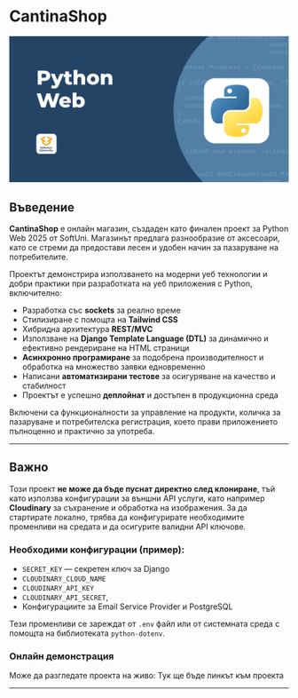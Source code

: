 # CantinaShop

![CantinaShop Logo](screenshots/course-logo.png)

## Въведение

**CantinaShop** е онлайн магазин, създаден като финален проект за Python Web 2025 от SoftUni. Магазинът предлага разнообразие от аксесоари, като се стреми да предостави лесен и удобен начин за пазаруване на потребителите.

Проектът демонстрира използването на модерни уеб технологии и добри практики при разработката на уеб приложения с Python, включително:

- Разработка със **sockets** за реално време  
- Стилизиране с помощта на **Tailwind CSS**  
- Хибридна архитектура **REST/MVC**  
- Използване на **Django Template Language (DTL)** за динамично и ефективно рендериране на HTML страници  
- **Асинхронно програмиране** за подобрена производителност и обработка на множество заявки едновременно  
- Написани **автоматизирани тестове** за осигуряване на качество и стабилност  
- Проектът е успешно **деплойнат** и достъпен в продукционна среда

Включени са функционалности за управление на продукти, количка за пазаруване и потребителска регистрация, което прави приложението пълноценно и практично за употреба.

---

## Важно

Този проект **не може да бъде пуснат директно след клониране**, тъй като използва конфигурации за външни API услуги, като например **Cloudinary** за съхранение и обработка на изображения. За да стартирате локално, трябва да конфигурирате необходимите променливи на средата и да осигурите валидни API ключове.

### Необходими конфигурации (пример):

- `SECRET_KEY` — секретен ключ за Django  
- `CLOUDINARY_CLOUD_NAME`  
- `CLOUDINARY_API_KEY`  
- `CLOUDINARY_API_SECRET`,
- Конфигурациите за Email Service Provider и PostgreSQL

Тези променливи се зареждат от `.env` файл или от системната среда с помощта на библиотеката `python-dotenv`.

### Онлайн демонстрация

Може да разгледате проекта на живо: Тук ще бъде линкът към проекта

---


